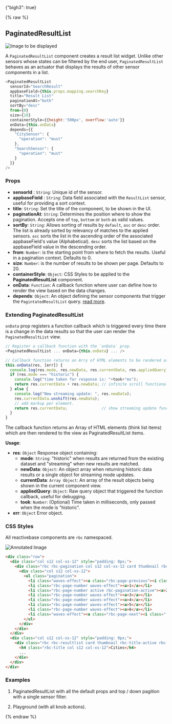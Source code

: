 {"bigh3": true}

{% raw %}

## PaginatedResultList

![Image to be displayed](https://i.imgur.com/s2VIShU.png)

A `PaginatedResultList` component creates a result list widget. Unlike other sensors whose states can be filtered by the end user, `PaginatedResultList` behaves as an actuator that displays the results of other sensor components in a list.

```js
<PaginatedResultList
  sensorId="SearchResult"
  appbaseField={this.props.mapping.searchKey}
  title="Result List"
  paginationAt="both"
  sortBy="desc"
  from={0}
  size={10}
  containerStyle={{height:'500px', overflow:'auto'}}
  onData={this.onData}
  depends={{
    "CitySensor": {
      "operation": "must"
    },
    "SearchSensor": {
      "operation": "must"
    }
  }}
/>
```

### Props

- **sensorId** : `String`: Unique id of the sensor.  
- **appbaseField** : `String`: Data field associated with the `ResultList` sensor, useful for providing a sort context.
- **title**: `String`: Set the title of the component, to be shown in the UI.
- **paginationAt**: `String`: Determines the position where to show the pagination. Accepts one of `top`, `bottom` or `both` as valid values.
-  **sortBy**: `String`: Allows sorting of results by `default`, `asc` or `desc` order. The list is already sorted by relevancy of matches to the applied sensors. `asc` sorts the list in the ascending order of the associated appbaseField's value (Alphabetical). `desc` sorts the list based on the appbaseField value in the descending order.
- **from**: `Number`: is the starting point from where to fetch the results. Useful in a pagination context. Defaults to 0.
- **size**: `Number`: is the number of results to be shown per page. Defaults to 20.
- **containerStyle**: `Object`: CSS Styles to be applied to the **PaginatedResultList** component.
- **onData**: `Function`: A callback function where user can define how to render the view based on the data changes.
- **depends**: `Object`: An object defining the sensor components that trigger the `PagintatedResultList` query. [read more](https://appbaseio.github.io/reactive-maps-docs/v1/getting-started/Dependency.html).


### Extending PaginatedResultList

`onData` prop registers a function callback which is triggered every time there is a change in the data results so that the user can render the `PaginatedResultList` view.

```js
// Register a callback function with the `onData` prop.
<PaginatedResultList ... onData={this.onData} ... />

// Callback function returns an Arry of HTML elements to be rendered as PaginatedResultList items.
this.onData(res, [err]) {
  console.log(res.mode, res.newData, res.currentData, res.appliedQuery);
  if (res.mode === "historic") {
    console.log("time taken for response is: "+took+"ms");
    return res.currentData + res.newData; // infinite scroll functionality
  } else {
    console.log("New streaming update: ", res.newData);
    res.currentData.unshift(res.newData);
    // add markup per element.
    return res.currentData;               // show streaming update functionality
  }
}
```

The callback function returns an Array of HTML elements (think list items) which are then rendered to the view as PaginatedResultList items.  

**Usage**:  

- **res**: `Object` Response object containing:
  - **mode**: `String`: "historic" when results are returned from the existing dataset and "streaming" when new results are matched.
  - **newData**: `Object`: An object array when returning historic data results or a single object for streaming mode updates.
  - **currentData**: `Array Object`: An array of the result objects being shown in the current component view.
  - **appliedQuery**: `Object`: Raw query object that triggered the function callback, useful for debugging.
  - **took**: `Number`: (Optional) Time taken in milliseconds, only passed when the mode is "historic".
- **err**: `Object` Error object.

### CSS Styles

All reactivebase components are `rbc` namespaced.

![Annotated Image](https://i.imgur.com/TPP2Zuh.png)

```html
<div class="row">
  <div class="col s12 col-xs-12" style="padding: 0px;">
    <div class="rbc rbc-pagination col s12 col-xs-12 card thumbnail rbc-title-inactive rbc-pagination-top">
      <div class="col s12 col-xs-12">
        <ul class="pagination">
          <li class="waves-effect"><a class="rbc-page-previous"><i class="fa fa-chevron-left"></i></a></li>
          <li class="rbc-page-number waves-effect"><a>1</a></li>
          <li class="rbc-page-number active rbc-pagination-active"><a>2</a></li>
          <li class="rbc-page-number waves-effect"><a>3</a></li>
          <li class="rbc-page-number waves-effect"><a>4</a></li>
          <li class="rbc-page-number waves-effect"><a>5</a></li>
          <li class="rbc-page-number waves-effect"><a>6</a></li>
          <li class="waves-effect"><a class="rbc-page-next"><i class="fa fa-chevron-right"></i></a></li>
        </ul>
      </div>
    </div>
  </div>
  <div class="col s12 col-xs-12" style="padding: 0px;">
    <div class="rbc rbc-resultlist card thumbnail rbc-title-active rbc-sort-inactive" style="max-height: 333px;">
      <h4 class="rbc-title col s12 col-xs-12">Cities</h4>
      ...
    </div>
  </div>
</div>
```

### Examples

1. PaginatedResultList with all the default props and top / down pagition with a single sensor filter.

2. Playground (with all knob actions).

{% endraw %}
